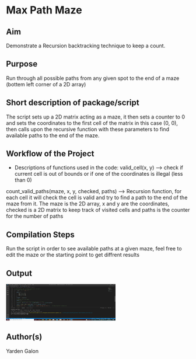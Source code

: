 # Max Path Maze

## Aim

Demonstrate a Recursion backtracking technique to keep a count.

## Purpose

Run through all possible paths from any given spot to the end of
a maze (bottem left corner of a 2D array)

## Short description of package/script

The script sets up a 2D matrix acting as a maze, it then sets a counter to 0 and sets the coordinates to the first cell of the matrix
in this case (0, 0), then calls upon the recursive function with these parameters to find available paths to the end of the maze.

## Workflow of the Project

- Descriptions of functions used in the code:
  valid_cell(x, y) --> check if current cell is out of bounds or if one of the coordinates is illegal (less than 0)

count_valid_paths(maze, x, y, checked, paths) --> Recursion function, for each cell it will check the cell is valid
and try to find a path to the end of the maze from it. The maze is the 2D array, x and y are the coordinates, checked is a 2D matrix to
keep track of visited cells and paths is the counter for the number of paths

## Compilation Steps

Run the script in order to see available paths at a given maze, feel free to edit the maze
or the starting point to get diffrent results

## Output

<img width = 300 height = 100 src="../Max Path Maze/Images/terminal_output.PNG">

## Author(s)

Yarden Galon
